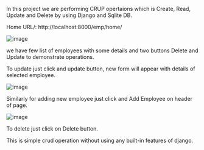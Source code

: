 In this project we are performing CRUP opertaions which is Create, Read, Update and Delete by using Django and Sqlite DB. 

Home URL/: http://localhost:8000/emp/home/

![image](https://github.com/vishnuSah/django-profile-api/assets/127580123/2f04c21a-6610-411d-a899-f6ab54c688b2)

we have few list of employees with some details and two buttons Delete and Update to demonstrate operations.

To update just click and update button, new form will appear with details of selected employee. 

![image](https://github.com/vishnuSah/django-profile-api/assets/127580123/7e25705f-1c21-4367-ad03-a0c1e0ae1570)

Similarly for adding new employee just click and Add Employee on header of page. 

![image](https://github.com/vishnuSah/django-profile-api/assets/127580123/9a18dd95-fc28-4b8b-bc74-2d05eb79b270)

To delete just click on Delete button. 


This is simple crud operation without using any built-in features of django. 



